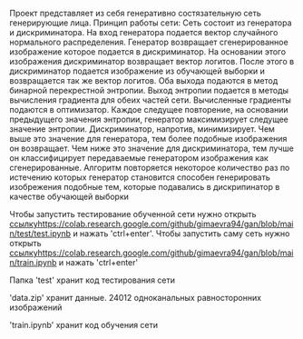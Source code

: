 Проект представляет из себя генеративно состязательную сеть генерирующие лица. Принцип работы сети: Сеть состоит из генератора и дискриминатора. На вход генератора подается вектор случайного нормального распределения. Генератор возвращает сгенерированное изображение которое подается в дискриминатор. На основании этого изображения дискриминатор возвращает вектор логитов. После этого в дискриминатор подается изображение из обучающей выборки и возвращается так же вектор логитов. Оба выхода подаются в метод бинарной перекрестной энтропии. Выход энтропии подается в методы вычисления градиента для обеих частей сети. Вычисленные градиенты подаются в оптимизатор. Каждое следущее повторение, на основании предыдущего значения энтропии, генератор максимизирует следущее значение энтропии. Дискриминатор, напротив, минимизирует. Чем выше это значение для генератора, тем более подобные изображения он возвращает. Чем ниже это значение для дискриминатора, тем лучше он классифицирует передаваемые генератором изображения как сгенерированные. Алгоритм повторяется некоторое количество раз по истечению которых генератор становится способен генерировать изобрежения подобные тем, которые подавались в дискрипинатор в качестве обучающей выборки

Чтобы запустить тестирование обученной сети нужно открыть [ссылку](https://colab.research.google.com/github/gimaevra94/gan/blob/main/test/test.ipynb)https://colab.research.google.com/github/gimaevra94/gan/blob/main/test/test.ipynb и нажать 'ctrl+enter'. Чтобы запустить саму сеть нужно открыть [ссылку](https://colab.research.google.com/github/gimaevra94/gan/blob/main/train.ipynb)https://colab.research.google.com/github/gimaevra94/gan/blob/main/train.ipynb и нажать 'ctrl+enter'

Папка 'test' хранит код тестирования сети

'data.zip' хранит данные. 24012 одноканальных равносторонних изображений 

'train.ipynb' хранит код обучения сети

